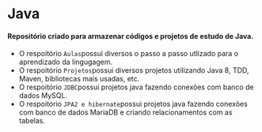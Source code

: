 # Java

#### Repositório criado para armazenar códigos e projetos de estudo de Java.
- O respoitório `Aulas`possui diversos o passo a passo utlizado para o aprendizado da lingugagem.
- O respoitório `Projetos`possui diversos projetos utilizando Java 8, TDD, Maven, bibliotecas mais usadas, etc.
- O respoitório `JDBC`possui projetos java fazendo conexões com banco de dados MySQL.
- O respoitório `JPA2 e hibernate`possui projetos java fazendo conexões com banco de dados MariaDB e criando relacionamentos com as tabelas.
